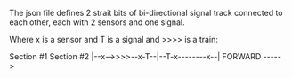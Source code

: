 The json file defines 2 strait bits of bi-directional signal track connected to each other, each with 2 sensors and one signal.

Where x is a sensor and T is a signal and >>>> is a train:

   Section #1        Section #2
|--x-->>>>--x-T--|--T-x--------x--|
           FORWARD ----->
